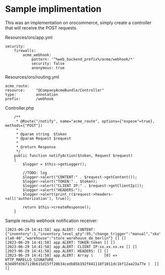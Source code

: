 # Sample implimentation
This was an implementation on orocommerce, simply create a controller that will receive the POST requests.

Resources/oro/app.yml
````
security:
    firewalls:
        acme_webhook:
            pattern: '^%web_backend_prefix%/acme/webhook/*'
            security: false
            anonymous: true
````


Resources/oro/routing.yml
```
acme_route:
resource:     "@CompanyAcmeBundle/Controller"
type:         annotation
prefix:       /webhook
```

Controller.php
````
    /**
     * @Route("/notify", name="acme_route", options={"expose"=true}, methods={"POST"})
     *
     * @param string  $token
     * @param Request $request
     *
     * @return Response
     */
    public function notifyAction($token, Request $request)
    {
        $logger = $this->getLogger();

        //TODO: log
        $logger->alert("CONTENT:" . $request->getContent());
        $logger->alert("TOKEN:" . $token);
        $logger->alert("CLIENT IP:" . $request->getClientIp());
        $logger->alert("HEADERS:");
        $logger->alert(print_r($request->headers->all('authorization'), true));

        return $this->createResponse();
    }
````


Sample results webhook notification receiver:
```
[2023-06-29 14:41:58] app.ALERT: CONTENT:{"inventory":1,"inventory_level_qty":95,"change_trigger":"manual","sku":"EQMBS03009-sla0-40","warehouse":"store_warehouse_de_berlin"} [] []
[2023-06-29 14:41:58] app.ALERT: TOKEN:token [] []
[2023-06-29 14:41:58] app.ALERT: CLIENT IP:xx.xx.xx.xx [] []
[2023-06-29 14:41:58] app.ALERT: HEADERS: [] []
[2023-06-29 14:41:58] app.ALERT: Array (     [0] => HTTP_MARELLO_SIGNATURE 63d49fd367119b615d15ff20b34cedb85b192f841118f1011dc1bf12aa23a77e )  [] []
```

